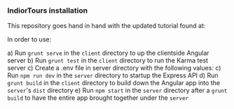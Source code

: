 ### IndiorTours installation

This repository goes hand in hand with the updated tutorial found at:

In order to use:

a) Run `grunt serve` in the `client` directory to up the clientside Angular server
b) Run `grunt test` in the `client` directory to run the Karma test server
c) Create a .env file in server directory with the following values:
<TODO>
c) Run `npm run dev` in the `server` directory to startup the Express API
d) Run `grunt build` in the `client` directory to build down the Angular app into the `server`'s `dist` directory
e) Run `npm start` in the `server` directory after a `grunt build` to have the entire app brought together under the `server`
